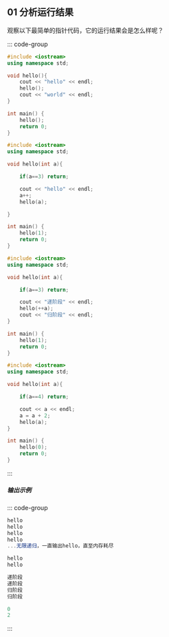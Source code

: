 ## 01 分析运行结果

观察以下最简单的指针代码，它的运行结果会是怎么样呢？

::: code-group

```cpp [代码1]
#include <iostream>
using namespace std;

void hello(){
    cout << "hello" << endl;
    hello();
    cout << "world" << endl;
}

int main() {
    hello();
    return 0;
}
```

```cpp [代码2]
#include <iostream>
using namespace std;

void hello(int a){

    if(a==3) return;

    cout << "hello" << endl;
    a++;
    hello(a);

}

int main() {
    hello(1);
    return 0;
}
```

```cpp [代码3]
#include <iostream>
using namespace std;

void hello(int a){

    if(a==3) return;

    cout << "递阶段" << endl;
    hello(++a);
    cout << "归阶段" << endl;
}

int main() {
    hello(1);
    return 0;
}
```

```cpp [代码4]
#include <iostream>
using namespace std;

void hello(int a){

    if(a==4) return;

    cout << a << endl;
    a = a + 2;
    hello(a);
}

int main() {
    hello(0);
    return 0;
}
```
:::

##### 输出示例
<PasswordProtected>

::: code-group

```powershell [结果1]
hello
hello
hello
hello
...无限递归，一直输出hello，直至内存耗尽
```

```powershell [结果2]
hello
hello
```

```powershell [结果3]
递阶段
递阶段
归阶段
归阶段
```

```powershell [结果4]
0
2
```
:::

</PasswordProtected>

